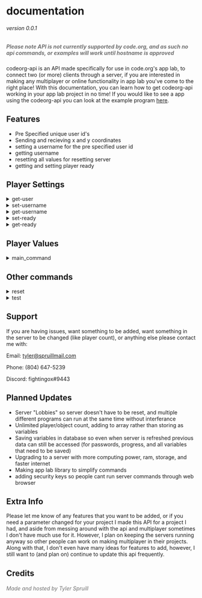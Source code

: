 documentation
=============
###### version 0.0.1
<h5 style="color:#707070;">Please note API is not currently supported by code.org, and as such no api commands, or examples will work until hostname is approved</h5>

codeorg-api is an API made specifically for use in code.org's app lab, to connect two (or more) clients through a server, 
if you are interested in making any multiplayer or online functionality in app lab you've come to the right place! With this documentation, you can learn how to get codeorg-api working in your app lab project in no time! If you would like to see a app using the codeorg-api you can look at the example program [here](https://studio.code.org/projects/applab/yBNFOu6mZku55fLM-Knyw7RjCfnahbN7UVAXi2vt398).

Features
--------

- Pre Specified unique user id's
- Sending and recieving x and y coordinates
- setting a username for the pre specified user id
- getting username
- resetting all values for resetting server
- getting and setting player ready

Player Settings
---------------
<details><summary>get-user</summary>
  
  <h1>get-user</h1>
  
  <h3>takes 0 params, returns 1 JSON</h3>
  
The first thing you need to do is get your user id, you can do this using get-user which will return either P1, P2, or higher depending on the server size, which
is pre-set in the server's code, in order to get the server-size changed temporarily for your project contact support. If there are no users available get-user
will then return FULL.

<br>
<br>
URL:
<br>
  <code style="bgcolor=#525252">https://codeorg-api.com/server/get-user</code>
<br>
<br>
Example:
<br>
<code>
  startWebRequest("https://codeorg-api.com/server/get-user", function(content) {
    user = content;
    console.log("completed " + content);
  });
  </code>
</details>

<details><summary>set-username</summary>
  
  <h1>set-username</h1>
  
  <h3>takes 2 params, returns 1 JSON</h3>
  
set-username is the command used to set the username of a specific user id. It uses the user given from get-user, and it also takes what
the username would be set to, in most cases it would just be whatever the user input in the username/display name text input but of course use case can vary
and some people may set-username in their code with no input from the user, depending on what they need. As long as there are no errors calling set-username
will output "set username"

<br>
<br>
URL:
<br>
  <code>https://codeorg-api.com/server/set-username{PLAYER}[USERNAME]</code>
<br>
in the URL player would be the user assigned from get-user, for example, P1. USERNAME would be the username that is being set, like what a user
input in a username/display name box.
<br>
<br>
Example:
<br>
<code>
  startWebRequest("https://codeorg-api.com/server/set-username{"+user+"}["+getText("username_input")+"]", function(content) {
    console.log("completed " + content);
  });
  </code>
 <br>
in this example username_input would be what the username is being set to, for example you could do <code>username_input = getText("input_text")</code> with input text being a text box where the user sets there display name.
</details>

<details><summary>get-username</summary>
  
  <h1>get-username</h1>
  
  <h3>takes 1 params, returns 1 JSON</h3>
  
get-username is the command used for getting the username of a user ID, currently, the server is only set up for two players and when get-username is run
the user from get-user is given as input, and then get-username returns the opposite users username. For example, if you were given P1 and you called get-username
you would get P2's username, and if you were given P2 and called get-username you would be given P1's username. If your program requires multiple users
then contact support and I may be able to temporarily change the server properties to fit your needs.

<br>
<br>
URL:
<br>
  <code>https://codeorg-api.com/server/set-username{"+user+"}"</code>
<br>
in the URL user would be the user id assigned from get-user
<br>
<br>
Example:
<br>
<code>
  startWebRequest("https://codeorg-api.com/server/set-username{"+user+"}", function(content) {
    other_username = content
  });
 </code>
 <br>
in this example, other_username is the output of set-username, which you can then use to display the other player's user name on screen, or for whatever else you need.
</details>

<details><summary>set-ready</summary>
  
<h1>set-ready</h1>
  
<h3>takes 1 params, returns 1 JSON</h3>
  
  
The command that sets the property ready to true for a specified user id, it has one input which is the user id from get-user. If there are no errors when it is called it returns "set to ready"

<br>
<br>
URL:
<br>
  <code>https://codeorg-api.com/server/set-ready{"+user+"}"</code>
<br>
in the URL user would be the user id assigned from get-user

<br>
<br>
Example:
<br>
<code>
  startWebRequest("https://codeorg-api.com/server/set-ready{"+user+"}", function(content) {
    console.log("completed " + content);
  });
</code>
</details>

<details><summary>get-ready</summary>
  
  <h1>get-ready</h1>
  
  <h3>takes 1 params, returns 1 JSON</h3>

  
get-ready is the command used to check if a certain user is ready, it takes one input which is the client user's input given from get-user, it then gets the opposit
users ready status and returns that, for example, if you are given P1 it would get P2's ready status and return either True or False

<br>
<br>
URL:
<br>
  <code>https://codeorg-api.com/server/get-ready{"+user+"}"</code>
<br>
in the URL user would be the user id assigned from get-user
<br>
<br>
Example:
<br>
<code>
  startWebRequest("https://codeorg-api.com/server/get-ready{"+user+"}", function(content) {
    other_ready = content
    console.log("completed " + content);
  });
  </code>
<br>
in this example other_ready would be the variable defining if the opposite user is ready or not
</details>

Player Values
-------------
<details><summary>main_command</summary>

  <h1>main_command</h1>
  
  <h3>takes 2 params, returns 1 JSON</h3>


Unlike all the other commands in player settings player values doesn't have a set command, if there is no matching command then the server automatically assumes
that you are trying to get/change player values, also unlike the other commands, in order to make server communication as fast as possible it is a get and post
command all in one. You have two inputs consisting of your user, and a list containing the players x and y coordinates, then the output is the opposite players
x and y, this makes it so rather than making a get and set request (like get-user and set-user or get-ready and set-ready) it can do it in one command, this
is especially important as this command will (most likely) be used to update x and y of the opposite player (depending on the use case of course) so combining
this into one command will decrease the time it takes to make one game loop, and in turn, increase the frame rate.

<br>
<br>
URL:
<br>
  <code>https://codeorg-api.com/server/{"+user+"}(x,y)"</code>
<br>
in the URL user would be the user id assigned from get-user
<br>
<br>
Example:
<br>
<code>
  var player_pos;
  timedLoop(20, function(){
    if(user == "P1"){
      player_pos = "("+getXPosition("P1_img")+","+getYPosition("P1_img")+")";
    }
    else if(user == "P2"){
      player_pos = "("+getXPosition("P2_img")+","+getYPosition("P2_img")+")";
    }
    startWebRequest("https://codeorg-api.com/server/{"+user+"}["+player_pos, function(content) {
      if(user != "P1"){
        setProperty("P2_img","x",parseInt(content.substring("[",",")));
        setProperty("P2_img","y",parseInt(content.substring(",","]")));
      }
      else if(user == "P2"){
        setProperty("P1_img","x",parseInt(content.substring("[",",")));
        setProperty("P1_img","y",parseInt(content.substring(",","]")));
      }
    });
    
  });
</code>
<br>
in example this P1_img and P2_img are the elements representing each player
</details>
 
Other commands
--------------
<details><summary>reset</summary>
  
  <h1>reset</h1>
  
  <h3>takes 0 params, returns 1 JSON</h3>
  
Command use to reset all data to defaults
<br>
<br>
URL:
<br>
  <code>https://codeorg-api.com/server/reset</code>

<br>
<br>
Example:
<br>
<code>
  startWebRequest("https://codeorg-api.com/server/reset", function(content) {
    console.log("completed " + content);
  });
</code>
</details>

<details><summary>test</summary>
  
  <h1>test</h1>
  
  <h3>takes 0 params, returns 1 JSON</h3>
  
  
a command to check that the server is running, and communicating with client correctly. Returns "Hello world!" on run

<br>
<br>
URL:
<br>
  <code>https://codeorg-api.com/test</code>
<br>
<br>
Example:
<br>
<code>
  startWebRequest("https://codeorg-api.com/test", function(content) {
    console.log("completed " + content);
  });
  </code>
</details> 

Support
-------

If you are having issues, want something to be added, want something in the server to be changed (like player count), or anything else please contact me with:


Email: tyler@spruillmail.com


Phone: (804) 647-5239


Discord: fightingox#9443

Planned Updates
---------------
- Server "Lobbies" so server doesn't have to be reset, and multiple different programs can run at the same time without interferance
- Unlimited player/object count, adding to array rather than storing as variables
- Saving variables in database so even when server is refreshed previous data can still be accessed (for passwords, progress, and all variables that need to be saved)
- Upgrading to a server with more computing power, ram, storage, and faster internet
- Making app lab library to simplify commands
- adding security keys so people cant run server commands through web browser

Extra Info
----------

Please let me know of any features that you want to be added, or if you need a parameter changed for your project
I made this API for a project I had, and aside from messing around with the api and multiplayer sometimes I don't have much use for it. However, I plan on
keeping the servers running anyway so other people can work on making multiplayer in their projects. Along with that, I don't even have many ideas for
features to add, however, I still want to (and plan on) continue to update this api frequently.

Credits
-------

<h6 style="color:#707070;">Made and hosted by Tyler Spruill</h6>

